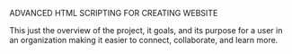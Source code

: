 ADVANCED HTML SCRIPTING FOR CREATING WEBSITE 

This just the overview of the project, it goals, and its purpose for a user in an organization making it easier to connect, collaborate, and learn more.
